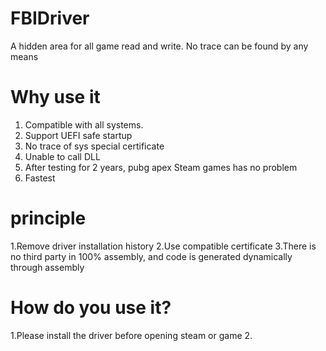 # FBIDriver
A hidden area for all game read and write. No trace can be found by any means




# Why use it

1. Compatible with all systems.
2. Support UEFI safe startup
3. No trace of sys special certificate
4. Unable to call DLL
5. After testing for 2 years, pubg apex Steam games has no problem
6. Fastest





# principle


1.Remove driver installation history
2.Use compatible certificate
3.There is no third party in 100% assembly, and code is generated dynamically through assembly




# How do you use it?

1.Please install the driver before opening steam or game
2.
